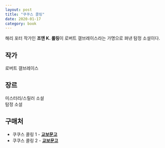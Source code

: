 ```yaml
---
layout: post
title: "쿠쿠스 콜링"
date: 2020-01-17
category: book
---
```


해리 포터 작가인 **조앤 K. 롤링**이 로버트 갤브레이스라는 가명으로 펴낸 탐정 소설이다.

## 작가
로버트 갤브레이스

## 장르
미스터리/스릴러 소설  
탐정 소설

## 구매처

* 쿠쿠스 콜링 1 - **[교보문고](http://www.kyobobook.co.kr/product/detailViewKor.laf?ejkGb=KOR&mallGb=KOR&barcode=9788983924988&orderClick=LAG&Kc=)**
* 쿠쿠스 콜링 2 - **[교보문고](http://www.kyobobook.co.kr/product/detailViewKor.laf?ejkGb=KOR&mallGb=KOR&barcode=9788983924995&orderClick=LAG&Kc=)**